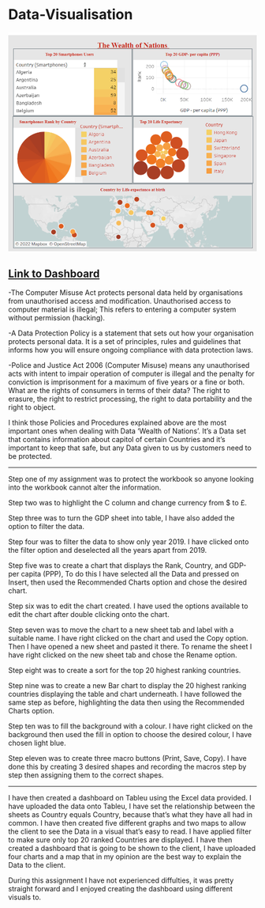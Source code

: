 # Data-Visualisation
![alt text](https://github.com/Aabazay/Data-Visualisation/blob/2cf6dead81483ea02ec82f36b8058e9e25e4b54c/Wealth%20of%20Nation%20Tableu.png)

[Link to Dashboard](https://public.tableau.com/views/WealthofNations_16666223216330/Dashboard1?:language=en-GB&publish=yes&:display_count=n&:origin=viz_share_link)
-----------------------------------
-The Computer Misuse Act protects personal data held by organisations from unauthorised access and modification. Unauthorised access to computer material is illegal; This refers to entering a computer system without permission (hacking).

-A Data Protection Policy is a statement that sets out how your organisation protects personal data. It is a set of principles, rules and guidelines that informs how you will ensure ongoing compliance with data protection laws.

-Police and Justice Act 2006 (Computer Misuse) means any unauthorised acts with intent to impair operation of computer is illegal and the penalty for conviction is imprisonment for a maximum of five years or a fine or both.
What are the rights of consumers in terms of their data? The right to erasure, the right to restrict processing, the right to data portability and the right to object.

I think those Policies and Procedures explained above are the most important ones when dealing with Data ‘Wealth of Nations’. It’s a Data set that contains information about capitol of certain Countries and it’s important to keep that safe, but any Data given to us by customers need to be protected. 

-----------------------------------

Step one of my assignment was to protect the workbook so anyone looking into the workbook cannot alter the information.

Step two was to highlight the C column and change currency from $ to £. 

Step three was to turn the GDP sheet into table, I have also added the option to filter the data.

Step four was to filter the data to show only year 2019. I have clicked onto the filter option and deselected all the years apart from 2019.

Step five was to create a chart that displays the Rank, Country, and GDP-per capita (PPP), To do this I have selected all the Data and pressed on Insert, then used the Recommended Charts option and chose the desired chart.

Step six was to edit the chart created. I have used the options available to edit the chart after double clicking onto the chart.

Step seven was to move the chart to a new sheet tab and label with a suitable name. I have right clicked on the chart and used the Copy option. Then I have opened a new sheet and pasted it there. To rename the sheet I have right clicked on the new sheet tab and chose the Rename option.    

Step eight was to create a sort for the top 20 highest ranking countries.

Step nine was to create a new Bar chart to display the 20 highest ranking countries displaying the table and chart underneath. I have followed the same step as before, highlighting the data then using the Recommended Charts option.

Step ten was to fill the background with a colour. I have right clicked on the background then used the fill in option to choose the desired colour, I have chosen light blue. 

Step eleven was to create three macro buttons (Print, Save, Copy). I have done this by creating 3 desired shapes and recording the macros step by step then assigning them to the correct shapes.

--------------------------------

I have then created a dashboard on Tableu using the Excel data provided. I have uploaded the data onto Tableu, I have set the relationship between the sheets as Country equals Country, because that’s what they have all had in common. 
I have then created five different graphs and two maps to allow the client to see the Data in a visual that’s easy to read. I have applied filter to make sure only top 20 ranked Countries are displayed. I have then created a dashboard that is going to be shown to the client, I have uploaded four charts and a map that in my opinion are the best way to explain the Data to the client. 

During this assignment I have not experienced diffulties, it was pretty straight forward and I enjoyed creating the dashboard using different visuals to.


